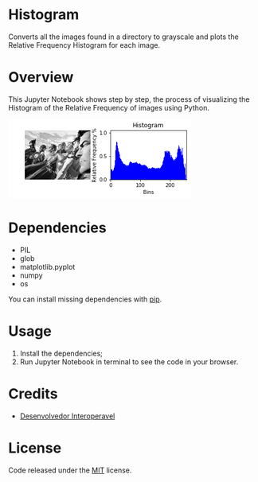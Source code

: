# Histogram

Converts all the images found in a directory to grayscale and plots the Relative Frequency Histogram for each image.

# Overview

This Jupyter Notebook shows step by step, the process of visualizing the Histogram of the Relative Frequency of images using Python.

![Histogram Example Image](https://raw.githubusercontent.com/whoisraibolt/Histogram/master/Histogram-Example-Image.png)

# Dependencies
- PIL
- glob
- matplotlib.pyplot
- numpy
- os

You can install missing dependencies with [pip](https://pip.pypa.io/en/stable/ "pip").

# Usage

1. Install the dependencies;
2. Run Jupyter Notebook in terminal to see the code in your browser.

# Credits

- [Desenvolvedor Interoperavel](https://desenvolvedorinteroperavel.wordpress.com/2014/12/31/transformar-imagens-coloridas-em-pb-com-python/ "Desenvolvedor Interoperavel")

# License

Code released under the [MIT](https://github.com/whoisraibolt/Histogram/blob/master/LICENSE "MIT") license.
